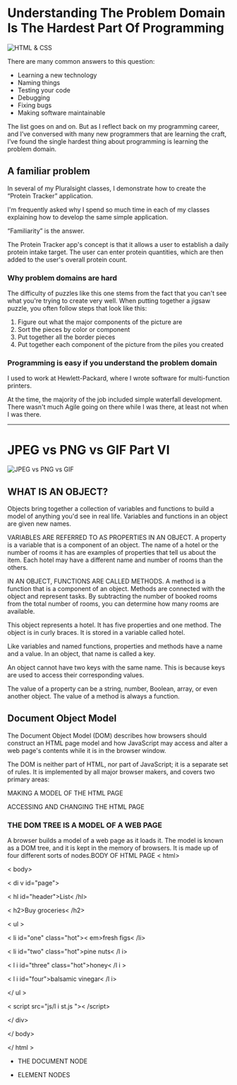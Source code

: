 # Understanding The Problem Domain Is The Hardest Part Of Programming
![HTML & CSS](https://media2.giphy.com/media/26tn33aiTi1jkl6H6/200.gif)

There are many common answers to this question:

- Learning a new technology
- Naming things
- Testing your code
- Debugging
- Fixing bugs
- Making software maintainable

The list goes on and on.
But as I reflect back on my programming career, and I’ve conversed with many new programmers that are learning the craft, I’ve found the single hardest thing about programming is learning the problem domain.

## A familiar problem
In several of my Pluralsight classes, I demonstrate how to create the “Protein Tracker” application.

I'm frequently asked why I spend so much time in each of my classes explaining how to develop the same simple application.

“Familiarity” is the answer.

The Protein Tracker app's concept is that it allows a user to establish a daily protein intake target. The user can enter protein quantities, which are then added to the user's overall protein count.

### Why problem domains are hard

The difficulty of puzzles like this one stems from the fact that you can't see what you're trying to create very well. When putting together a jigsaw puzzle, you often follow steps that look like this:

1. Figure out what the major components of the picture are
2. Sort the pieces by color or component
3. Put together all the border pieces
4. Put together each component of the picture from the piles you created

### Programming is easy if you understand the problem domain

I used to work at Hewlett-Packard, where I wrote software for multi-function printers.

At the time, the majority of the job included simple waterfall development. There wasn't much Agile going on there while I was there, at least not when I was there.

____
# JPEG vs PNG vs GIF Part VI

![JPEG vs PNG vs GIF](https://media0.giphy.com/media/xT9IgzoKnwFNmISR8I/giphy.gif)

## WHAT IS AN OBJECT? 

Objects bring together a collection of variables and functions to build a model of anything you'd see in real life. Variables and functions in an object are given new names.

VARIABLES ARE REFERRED TO AS PROPERTIES IN AN OBJECT.
A property is a variable that is a component of an object. The name of a hotel or the number of rooms it has are examples of properties that tell us about the item.
Each hotel may have a different name and number of rooms than the others.

IN AN OBJECT, FUNCTIONS ARE CALLED METHODS.
A method is a function that is a component of an object.
Methods are connected with the object and represent tasks. By subtracting the number of booked rooms from the total number of rooms, you can determine how many rooms are available.

This object represents a hotel. It has five properties and one method.
The object is in curly braces. It is stored in a variable called hotel.

Like variables and named functions,
properties and methods have a
name and a value. In an object,
that name is called a key. 

An object cannot have two keys
with the same name. This is
because keys are used to access
their corresponding values. 

The value of a property can be a
string, number, Boolean, array, or
even another object. The value of a
method is always a function. 

## Document Object Model
The Document Object Model (DOM) describes how browsers should construct an HTML page model and how JavaScript may access and alter a web page's contents while it is in the browser window.

The DOM is neither part of HTML, nor part of JavaScript; it is a separate set of rules.
It is implemented by all major browser makers, and covers two primary areas: 

MAKING A MODEL OF THE HTML PAGE 

ACCESSING AND CHANGING THE HTML PAGE 

### THE DOM TREE IS A MODEL OF A WEB PAGE 

A browser builds a model of a web page as it loads it.
The model is known as a DOM tree, and it is kept in the memory of browsers.
It is made up of four different sorts of nodes.BODY OF HTML PAGE
< html>

< body>

< di v id="page">

< hl id="header">List< /hl>

< h2>Buy groceries< /h2>

< ul >

< li id="one" class="hot">< em>fresh</em> figs< /li>

< li id="two" class="hot">pine nuts< /l i>

< l i id="three" class="hot">honey< /l i >

< l i id="four">balsamic vinegar< /l i>

</ ul >

< script src="js/l i st.js ">< /script>

</ div>

</ body>

</ html > 

- THE DOCUMENT NODE 

- ELEMENT NODES 
